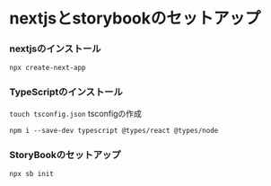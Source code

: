 # nextjsとstorybookのセットアップ

### nextjsのインストール

`npx create-next-app`

### TypeScriptのインストール

`touch tsconfig.json` tsconfigの作成

`npm i --save-dev typescript @types/react @types/node`

### StoryBookのセットアップ

`npx sb init`
